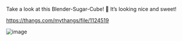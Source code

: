 Take a look at this Blender-Sugar-Cube! 🍬 It’s looking nice and sweet!

https://thangs.com/mythangs/file/1124519

![image](https://github.com/user-attachments/assets/461d22fd-2ae7-465e-a417-3e3c248caf56)
